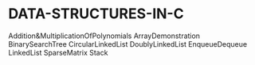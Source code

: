 # DATA-STRUCTURES-IN-C
Addition&MultiplicationOfPolynomials
ArrayDemonstration
BinarySearchTree
CircularLinkedList
DoublyLinkedList
EnqueueDequeue
LinkedList
SparseMatrix
Stack
